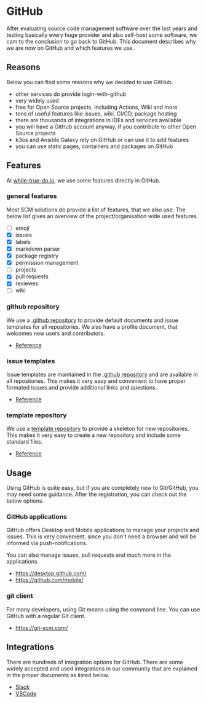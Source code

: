 # GitHub

After evaluating source code management software over the last years and testing
basically every huge provider and also self-host some software, we cam to the
conclusion to go back to GitHub. This document describes why we are now on
GitHub and which features we use.

## Reasons

Below you can find some reasons why we decided to use GitHub.

- other services do provide login-with-github
- very widely used
- free for Open Source projects, including Actions, Wiki and more
- tons of useful features like issues, wiki, CI/CD, package hosting
- there are thousands of integrations in IDEs and services available
- you will have a GitHub account anyway, if you contribute to other Open Source
  projects
- k3os and Ansible Galaxy rely on GitHub or can use it to add features
- you can use static pages, containers and packages on GitHub

## Features

At [while-true-do.io](https://while-true-do.io), we use some features directly
in GitHub.

### general features

Most SCM solutions do provide a list of features, that we also use. The below
list gives an overview of the project/organisation wide used features.

- [ ] emoji
- [x] issues
- [x] labels
- [x] markdown parser
- [x] package registry
- [x] permission management
- [ ] projects
- [x] pull requests
- [x] reviewes
- [ ] wiki

### github repository

We use a [.github repository](https://github.com/whiletruedoio/.github) to
provide default documents and issue templates for all repositories. We also have
a profile document, that welcomes new users and contributors.

- [Reference](https://docs.github.com/en/communities/setting-up-your-project-for-healthy-contributions/creating-a-default-community-health-file)

### issue templates

Issue templates are maintained in the
[.github repository](https://github.com/whiletruedoio/.github)
and are available in all repositories. This makes it very easy and convenient
to have proper formated issues and provide additional links and questions.

- [Reference](https://docs.github.com/en/communities/using-templates-to-encourage-useful-issues-and-pull-requests)

### template repository

We use a [template repository](https://github.com/whiletruedoio/template) to
provide a skeleton for new repositories. This makes it very easy to create a new
repository and include some standard files.

- [Reference](https://docs.github.com/en/repositories/creating-and-managing-repositories/creating-a-template-repository)

## Usage

Using GitHub is quite easy, but if you are completely new to Git/GitHub, you may
need some guidance. After the registration, you can check out the below options.

### GitHub applications

GitHub offers Desktop and Mobile applications to manage your projects and issues.
This is very convenient, since you don't need a browser and will be informed via
push-notifications.

You can also manage issues, pull requests and much more in the applications.

- <https://desktop.github.com/>
- <https://github.com/mobile/>

### git client

For many developers, using Git means using the command line. You can use GitHub
with a regular Git client.

- <https://git-scm.com/>

## Integrations

There are hundreds of integration options for GitHub. There are some widely
accepted and used integrations in our community that are explained in the proper
documents as listed below.

- [Slack](./SLACK.md)
- [VSCode](./VSCODE.md)
